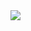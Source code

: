 


<img align="center" src="https://github-readme-stats.anuraghazra1.vercel.app/api/top-langs/?username=josemalavebri&theme=dark&hide_border=false&no-bg=true&no-frame=true&langs_count=10"/>

